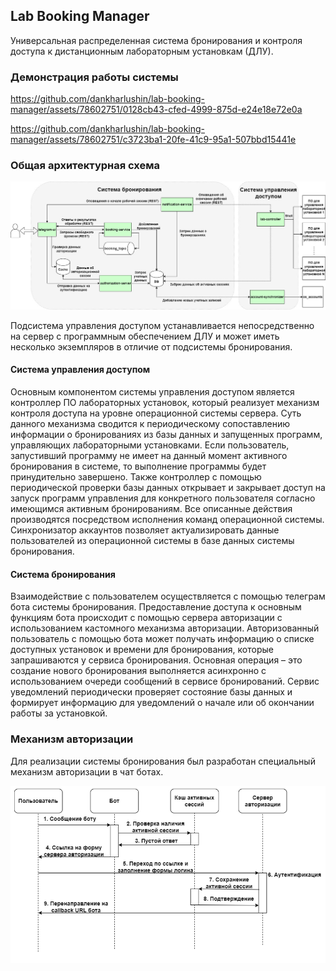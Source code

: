 ## Lab Booking Manager

Универсальная распределенная система бронирования и контроля доступа к дистанционным лабораторным установкам (ДЛУ).

### Демонстрация работы системы

https://github.com/dankharlushin/lab-booking-manager/assets/78602751/0128cb43-cfed-4999-875d-e24e18e72e0a


https://github.com/dankharlushin/lab-booking-manager/assets/78602751/c3723ba1-20fe-41c9-95a1-507bbd15441e


### Общая архитектурная схема

![](architecture.png)

Подсистема управления доступом устанавливается непосредственно на сервер с программным обеспечением ДЛУ 
и может иметь несколько экземпляров в отличие от подсистемы бронирования. 

#### Система управления доступом

Основным компонентом системы управления доступом является контроллер ПО лабораторных установок, который реализует 
механизм контроля доступа на уровне операционной системы сервера. Суть данного механизма сводится к периодическому 
сопоставлению информации о бронированиях из базы данных и запущенных программ, управляющих лабораторными установками. 
Если пользователь, запустивший программу не имеет на данный момент активного бронирования в системе, то выполнение 
программы будет принудительно завершено. Также контроллер с помощью периодической проверки базы данных открывает и 
закрывает доступ на запуск программ управления для конкретного пользователя согласно имеющимся активным бронированиям. 
Все описанные действия производятся посредством исполнения команд операционной системы. Синхронизатор аккаунтов позволяет 
актуализировать данные пользователей из операционной системы в базе данных системы бронирования.

#### Система бронирования

Взаимодействие с пользователем осуществляется с помощью телеграм бота системы бронирования. Предоставление доступа 
к основным функциям бота происходит с помощью сервера авторизации с использованием кастомного механизма авторизации. 
Авторизованный пользователь с помощью бота может получать информацию о списке доступных установок 
и времени для бронирования, которые запрашиваются у сервиса бронирования. Основная операция – это создание нового 
бронирования выполняется асинхронно с использованием очереди сообщений в сервисе бронирований. Сервис уведомлений 
периодически проверяет состояние базы данных и формирует информацию для уведомлений о начале или об окончании 
работы за установкой.

### Механизм авторизации

Для реализации системы бронирования был разработан специальный механизм авторизации в чат ботах.

![](auth.png)
